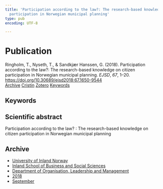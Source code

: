 ```yaml
---
title: 'Participation according to the law?: The research-based knowledge on citizen
  participation in Norwegian municipal planning'
type: pub
encoding: UTF-8

---
```

<h1>Publication</h1>
<article id="csl-bib-container-V6I4XKU4" class="csl-bib-container">
  <div class="csl-bib-body"> <div class="csl-entry">Ringholm, T., Nyseth, T., &#38; Sandkjær Hanssen, G. (2018). Participation according to the law?: The research-based knowledge on citizen participation in Norwegian municipal planning. <i>EJSD</i>, <i>67</i>, 1–20. <a href="https://doi.org/10.30689/ejsd2018:67.1650-9544">https://doi.org/10.30689/ejsd2018:67.1650-9544</a></div> </div>
  <div class="csl-bib-buttons">
    <a href="#taxonomy-article-V6I4XKU4" alt="archive" class="csl-bib-button">Archive</a>
    <a href="https://app.cristin.no/results/show.jsf?id=1606257" alt="Cristin" class="csl-bib-button">Cristin</a>
    <a href="http://zotero.org/groups/5881554/items/V6I4XKU4" alt="Zotero" class="csl-bib-button">Zotero</a>
    <a href="#keywords-article-V6I4XKU4" alt="keywords" class="csl-bib-button">Keywords</a>
  </div>
  <div id="csl-bib-meta-container-V6I4XKU4"></div>
</article>
<div id="csl-bib-meta-V6I4XKU4" class="csl-bib-meta">
  <article id="keywords-article-V6I4XKU4" class="keywords-article">
    <h1>Keywords</h1>
    
  </article>
  <article id="abstract-article-V6I4XKU4" class="abstract-article">
    <h1>Scientific abstract</h1>
    Participation according to the law? : The research-based knowledge on citizen participation in Norwegian municipal planning
  </article>
  <article id="taxonomy-article-V6I4XKU4" class="taxonomy-article">
    <h1>Archive</h1>
    <ul>
      <li><a href="{{< params subfolder >}}en/archive/?key=3DCRN523">University of Inland Norway</a></li>
      <li><a href="{{< params subfolder >}}en/archive/?key=DU8Q9LN9">Inland School of Business and Social Sciences</a></li>
      <li><a href="{{< params subfolder >}}en/archive/?key=4LUWR3ZM">Department of Organisation, Leadership and Management</a></li>
      <li><a href="{{< params subfolder >}}en/archive/?key=32SCKVEY">2018</a></li>
      <li><a href="{{< params subfolder >}}en/archive/?key=HKM78U2H">September</a></li>
    </ul>
  </article>
</div>
